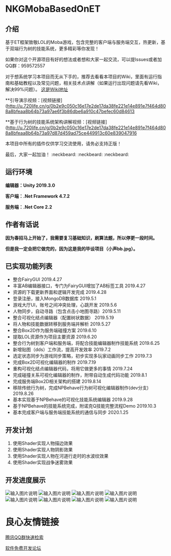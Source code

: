 # NKGMobaBasedOnET

## 介绍
基于ET框架致敬LOL的Moba游戏，包含完整的客户端与服务端交互，热更新，基于双端行为树的技能系统，更多精彩等你发现！

如果你对这个开源项目有好的想法或者想和大家一起交流，可以提Issues或者加QQ群：959572557

对于想系统学习本项目而无从下手的，推荐去看看本项目的Wiki，里面有运行指南和基础教程以及常见问题，相关技术点讲解（如果运行出现问题请先看Wiki，解决99%问题）。
[这是Wiki地址](http://u.720life.cn/g/2e71d0f0a5c601172267ba20d3a43c6edde3d0c263beddcf66b5bd5f1ec74f16576690f5a7337c78e0b287fc395397f79d5f718d328216b105b07f49706f8707) 

**引导演示视频：[视频链接](http://u.720life.cn/g/0b2e9c050c16e17e2de17da38fe221e14e891e7f464d808a8bfeaa8b64b73a97ae6f3b86dbe6a910c47befec60d84613  

**基于行为树的技能系统架构讲解视频：[视频链接](http://u.720life.cn/g/0b2e9c050c16e17e2de17da38fe221e14e891e7f464d808a8bfeaa8b64b73a97d87d459ad75ce449913c60e839047916  

本项目中所有的插件仅供学习交流使用，请务必支持正版！

最后，大家一起加油！   :neckbeard:  :neckbeard:  :neckbeard: 

## 运行环境

 **编辑器：Unity 2019.3.0** 

 **客户端：.Net Framework 4.7.2** 

 **服务端：.Net Core 2.2** 

## 作者有话说

 **因为春招马上开始了，我需要复习基础知识，刷算法题，所以停更一段时间。** 

 **但是我一定会把它做完的，因为这是我的毕设项目（小声bb.jpg）。** 

## 已实现功能列表

- 整合FairyGUI 2019.4.27
- 丰富AB编辑器接口，专门为FairyGUI增加了AB标签工具   2019.4.27
- 资源的下载更新界面和逻辑开发完成   2019.4.28
- 登录注册，接入MongoDB数据库  2019.5.1
- 游戏大厅UI，账号之间冲突处理，心跳开发  2019.5.6
- 人物同步，自动寻路（包含点击小地图寻路）2019.5.11
- 整合可视化结点编辑器（配置树状数据） 2019.5.19
- 将人物和技能数据转移到服务端并解析  2019.5.27
- 整合Box2D作为服务端碰撞方案  2019.6.10
- 提取LOL资源作为项目主要资源 2019.6.20
- 整合行为树到客户端和服务端，将配合技能编辑器制作技能系统 2019.6.25
- 新增贴图（dds）工作流，提高开发效率  2019.7.2
- 选定状态同步为游戏同步策略，初步实现多玩家动画同步工作 2019.7.3
- 完成Box2D可视化编辑器的制作  2019.7.19
- 重构可视化结点编辑器代码，将用它做更多的事情 2019.7.24
- 完成碰撞关系可视化编辑器的制作，附带自动生成代码功能 2019.8.1
- 完成服务端Box2D相关架构的搭建 2019.8.14
- 移除传统行为树，完成NPBehave行为树可视化编辑器制作(dev分支) 2019.8.26
- 基本实现基于NPBehave的可视化技能系统编辑器 2019.9.28
- 基于NPBehave的技能系统完成，附诺克Q技能完整流程Demo 2019.10.3 
- 基本完成客户端与服务端技能系统的通信与同步 2020.1.25

## 开发计划

1. 使用Shader实现人物描边效果
2. 使用Shader实现人物阴影效果
3. 使用Shader实现人物在河道行走时的水波纹效果
4. 使用Shader实现战争迷雾效果

## 开发进度展示

![输入图片说明](https://gitee.com/uploads/images/2019/0502/173207_17e8e767_2253805.png "资源更新界面")
![输入图片说明](https://gitee.com/uploads/images/2019/0502/173246_f83a8591_2253805.png "登录注册界面")
![输入图片说明](https://gitee.com/uploads/images/2019/0502/173252_7dbcd604_2253805.png "游戏大厅界面")
![输入图片说明](https://images.gitee.com/uploads/images/2020/0125/154943_83ead3dc_2253805.png "战斗界面第四版")
![输入图片说明](https://images.gitee.com/uploads/images/2019/0720/185840_f28e17e6_2253805.jpeg "Box2D编辑器界面")
![输入图片说明](https://images.gitee.com/uploads/images/2019/1210/174018_f52aab48_2253805.png "特效制作截图")
![输入图片说明](https://images.gitee.com/uploads/images/2019/1003/160635_1de5993c_2253805.png "诺克Q技能行为树示例")
![输入图片说明](https://images.gitee.com/uploads/images/2019/0919/163758_138e22e9_2253805.png "技能系统架构.png")


 # 良心友情链接

[腾讯QQ群快速检索](http://u.720life.cn/s/8cf73f7c)

[软件免费开发论坛](http://u.720life.cn/s/bbb01dc0)